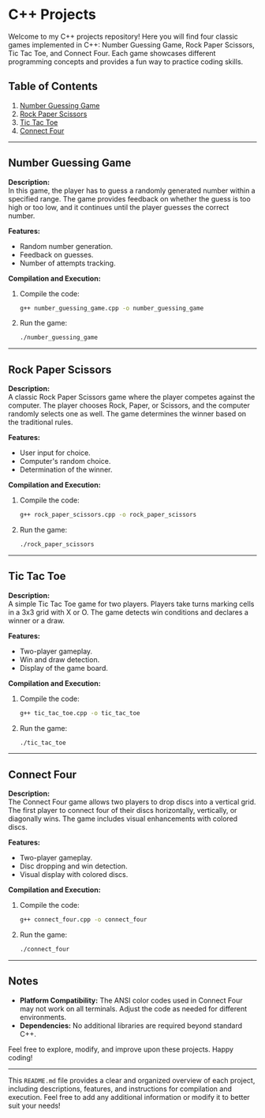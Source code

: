
# C++ Projects

Welcome to my C++ projects repository! Here you will find four classic games implemented in C++: Number Guessing Game, Rock Paper Scissors, Tic Tac Toe, and Connect Four. Each game showcases different programming concepts and provides a fun way to practice coding skills.

## Table of Contents
1. [Number Guessing Game](#number-guessing-game)
2. [Rock Paper Scissors](#rock-paper-scissors)
3. [Tic Tac Toe](#tic-tac-toe)
4. [Connect Four](#connect-four)

---

## Number Guessing Game

**Description:**  
In this game, the player has to guess a randomly generated number within a specified range. The game provides feedback on whether the guess is too high or too low, and it continues until the player guesses the correct number.

**Features:**
- Random number generation.
- Feedback on guesses.
- Number of attempts tracking.

**Compilation and Execution:**
1. Compile the code:
   ```bash
   g++ number_guessing_game.cpp -o number_guessing_game
   ```
2. Run the game:
   ```bash
   ./number_guessing_game
   ```

---

## Rock Paper Scissors

**Description:**  
A classic Rock Paper Scissors game where the player competes against the computer. The player chooses Rock, Paper, or Scissors, and the computer randomly selects one as well. The game determines the winner based on the traditional rules.

**Features:**
- User input for choice.
- Computer's random choice.
- Determination of the winner.

**Compilation and Execution:**
1. Compile the code:
   ```bash
   g++ rock_paper_scissors.cpp -o rock_paper_scissors
   ```
2. Run the game:
   ```bash
   ./rock_paper_scissors
   ```

---

## Tic Tac Toe

**Description:**  
A simple Tic Tac Toe game for two players. Players take turns marking cells in a 3x3 grid with X or O. The game detects win conditions and declares a winner or a draw.

**Features:**
- Two-player gameplay.
- Win and draw detection.
- Display of the game board.

**Compilation and Execution:**
1. Compile the code:
   ```bash
   g++ tic_tac_toe.cpp -o tic_tac_toe
   ```
2. Run the game:
   ```bash
   ./tic_tac_toe
   ```

---

## Connect Four

**Description:**  
The Connect Four game allows two players to drop discs into a vertical grid. The first player to connect four of their discs horizontally, vertically, or diagonally wins. The game includes visual enhancements with colored discs.

**Features:**
- Two-player gameplay.
- Disc dropping and win detection.
- Visual display with colored discs.

**Compilation and Execution:**
1. Compile the code:
   ```bash
   g++ connect_four.cpp -o connect_four
   ```
2. Run the game:
   ```bash
   ./connect_four
   ```

---

## Notes

- **Platform Compatibility:** The ANSI color codes used in Connect Four may not work on all terminals. Adjust the code as needed for different environments.
- **Dependencies:** No additional libraries are required beyond standard C++.

Feel free to explore, modify, and improve upon these projects. Happy coding!

---

This `README.md` file provides a clear and organized overview of each project, including descriptions, features, and instructions for compilation and execution. Feel free to add any additional information or modify it to better suit your needs!
